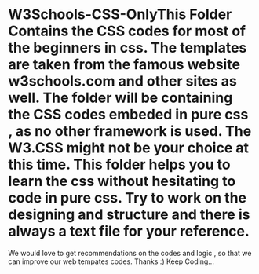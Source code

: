 # W3Schools-CSS-OnlyThis Folder Contains the CSS codes for most of the beginners in css. The templates are taken from the famous website w3schools.com and other sites as well. The folder will be containing the CSS codes embeded in pure css , as no other framework is used. The W3.CSS might not be your choice at this time. This folder helps you to learn the css without hesitating to code in pure css. Try to work on the designing and structure and there is always a text file for your reference.

We would love to get recommendations on the codes and logic , so that we can improve our web tempates codes. Thanks :) Keep Coding...

